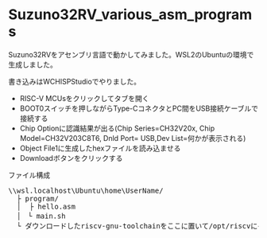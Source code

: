 # Suzuno32RV_various_asm_programs

Suzuno32RVをアセンブリ言語で動かしてみました。WSL2のUbuntuの環境で生成しました。



書き込みはWCHISPStudioでやりました。
- RISC-V MCUsをクリックしてタブを開く
- BOOT0スイッチを押しながらType-CコネクタとPC間をUSB接続ケーブルで接続する
- Chip Optionに認識結果が出る(Chip Series=CH32V20x, Chip Model=CH32V203C8T6, Dnld Port= USB,Dev List=何かが表示される)
- Object File1に生成したhexファイルを読み込ませる
- Downloadボタンをクリックする

ファイル構成

<pre>
\\wsl.localhost\Ubuntu\home\UserName/
  ├ program/
  │  ├ hello.asm 
  │　└ main.sh
  └ ダウンロードしたriscv-gnu-toolchainをここに置いて/opt/riscvにインストール？しました。
</pre>
